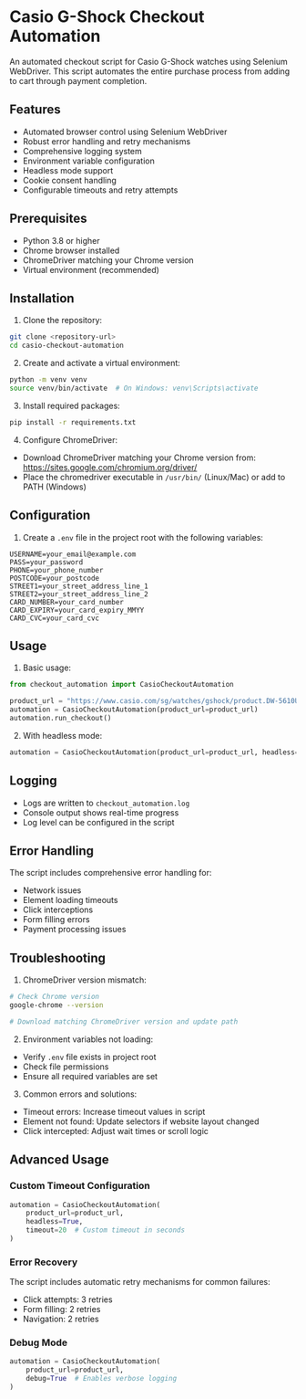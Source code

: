 # Casio G-Shock Checkout Automation

An automated checkout script for Casio G-Shock watches using Selenium WebDriver. This script automates the entire purchase process from adding to cart through payment completion.

## Features

- Automated browser control using Selenium WebDriver
- Robust error handling and retry mechanisms
- Comprehensive logging system
- Environment variable configuration
- Headless mode support
- Cookie consent handling
- Configurable timeouts and retry attempts

## Prerequisites

- Python 3.8 or higher
- Chrome browser installed
- ChromeDriver matching your Chrome version
- Virtual environment (recommended)

## Installation

1. Clone the repository:

```bash
git clone <repository-url>
cd casio-checkout-automation
```

2. Create and activate a virtual environment:

```bash
python -m venv venv
source venv/bin/activate  # On Windows: venv\Scripts\activate
```

3. Install required packages:

```bash
pip install -r requirements.txt
```

4. Configure ChromeDriver:

- Download ChromeDriver matching your Chrome version from: https://sites.google.com/chromium.org/driver/
- Place the chromedriver executable in `/usr/bin/` (Linux/Mac) or add to PATH (Windows)

## Configuration

1. Create a `.env` file in the project root with the following variables:

```env
USERNAME=your_email@example.com
PASS=your_password
PHONE=your_phone_number
POSTCODE=your_postcode
STREET1=your_street_address_line_1
STREET2=your_street_address_line_2
CARD_NUMBER=your_card_number
CARD_EXPIRY=your_card_expiry_MMYY
CARD_CVC=your_card_cvc
```

## Usage

1. Basic usage:

```python
from checkout_automation import CasioCheckoutAutomation

product_url = "https://www.casio.com/sg/watches/gshock/product.DW-5610UU-3/"
automation = CasioCheckoutAutomation(product_url=product_url)
automation.run_checkout()
```

2. With headless mode:

```python
automation = CasioCheckoutAutomation(product_url=product_url, headless=True)
```

## Logging

- Logs are written to `checkout_automation.log`
- Console output shows real-time progress
- Log level can be configured in the script

## Error Handling

The script includes comprehensive error handling for:

- Network issues
- Element loading timeouts
- Click interceptions
- Form filling errors
- Payment processing issues

## Troubleshooting

1. ChromeDriver version mismatch:

```bash
# Check Chrome version
google-chrome --version

# Download matching ChromeDriver version and update path
```

2. Environment variables not loading:

- Verify `.env` file exists in project root
- Check file permissions
- Ensure all required variables are set

3. Common errors and solutions:

- Timeout errors: Increase timeout values in script
- Element not found: Update selectors if website layout changed
- Click intercepted: Adjust wait times or scroll logic

## Advanced Usage

### Custom Timeout Configuration

```python
automation = CasioCheckoutAutomation(
    product_url=product_url,
    headless=True,
    timeout=20  # Custom timeout in seconds
)
```

### Error Recovery

The script includes automatic retry mechanisms for common failures:

- Click attempts: 3 retries
- Form filling: 2 retries
- Navigation: 2 retries

### Debug Mode

```python
automation = CasioCheckoutAutomation(
    product_url=product_url,
    debug=True  # Enables verbose logging
)
```
